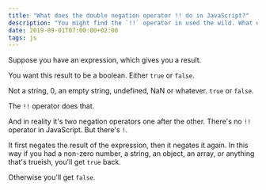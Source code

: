 ```yaml
---
title: "What does the double negation operator !! do in JavaScript?"
description: "You might find the `!!` operator in used the wild. What does it mean?"
date: 2019-09-01T07:00:00+02:00
tags: js
---
```


Suppose you have an expression, which gives you a result.

You want this result to be a boolean. Either `true` or `false`.

Not a string, 0, an empty string, undefined, NaN or whatever. `true` or `false`.

The `!!` operator does that.

And in reality it's two negation operators one after the other. There's no `!!` operator in JavaScript. But there's `!`.

It first negates the result of the expression, then it negates it again. In this way if you had a non-zero number, a string, an object, an array, or anything that's trueish, you'll get `true` back.

Otherwise you'll get `false`.